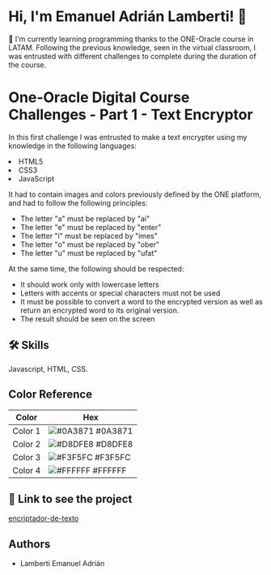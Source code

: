 # Hi, I'm Emanuel Adrián Lamberti! 👋
🧠 I'm currently learning programming thanks to the ONE-Oracle course in LATAM.
Following the previous knowledge, seen in the virtual classroom, I was entrusted with different challenges to complete during the duration of the course.


# One-Oracle Digital Course Challenges - Part 1 - Text Encryptor

In this first challenge I was entrusted to make a text encrypter using my knowledge in the following languages:
<li>HTML5</li>
<li>CSS3</li>
<li>JavaScript</li>

It had to contain images and colors previously defined by the ONE platform, and had to follow the following principles:

<ul>
    <li>The letter "a" must be replaced by "ai"</li>
    <li>The letter "e" must be replaced by "enter"</li>
    <li>The letter "i" must be replaced by "imes"</li>
    <li>The letter "o" must be replaced by "ober"</li>
    <li>The letter "u" must be replaced by "ufat"</li>
</ul>


At the same time, the following should be respected:

<ul>
    <li>It should work only with lowercase letters</li>
    <li>Letters with accents or special characters must not be used</li>
    <li>It must be possible to convert a word to the encrypted version as well as return an encrypted word to its original version.</li>
    <li>The result should be seen on the screen</li>
</ul>


## 🛠 Skills
Javascript, HTML, CSS.


## Color Reference

| Color             | Hex                                                                |
| ----------------- | ------------------------------------------------------------------ |
| Color 1 | ![#0A3871](https://via.placeholder.com/10/0a192f?text=+) #0A3871 |
| Color 2 | ![#D8DFE8](https://via.placeholder.com/10/f8f8f8?text=+) #D8DFE8 |
| Color 3 | ![#F3F5FC](https://via.placeholder.com/10/00b48a?text=+) #F3F5FC |
| Color 4 | ![#FFFFFF](https://via.placeholder.com/10/00b48a?text=+) #FFFFFF |


## 🔗 Link to see the project
[encriptador-de-texto](https://emanuelamberti.github.io/Challenge---Encriptador-de-texto/)


## Authors

- Lamberti Emanuel Adrián

